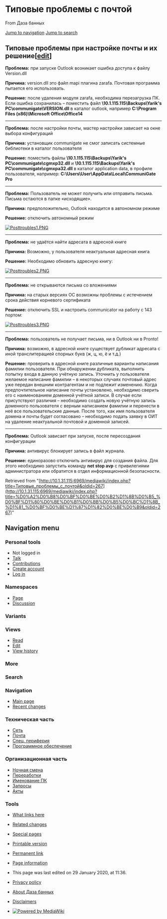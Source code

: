          

# Типовые проблемы с почтой

From Даза банных

[Jump to navigation](http://10.1.31.115:6969/mediawiki/index.php/%D0%A2%D0%B8%D0%BF%D0%BE%D0%B2%D1%8B%D0%B5_%D0%BF%D1%80%D0%BE%D0%B1%D0%BB%D0%B5%D0%BC%D1%8B_%D1%81_%D0%BF%D0%BE%D1%87%D1%82%D0%BE%D0%B9#mw-head) [Jump to search](http://10.1.31.115:6969/mediawiki/index.php/%D0%A2%D0%B8%D0%BF%D0%BE%D0%B2%D1%8B%D0%B5_%D0%BF%D1%80%D0%BE%D0%B1%D0%BB%D0%B5%D0%BC%D1%8B_%D1%81_%D0%BF%D0%BE%D1%87%D1%82%D0%BE%D0%B9#p-search)

## Типовые проблемы при настройке почты и их решение[[edit](http://10.1.31.115:6969/mediawiki/index.php?title=%D0%A2%D0%B8%D0%BF%D0%BE%D0%B2%D1%8B%D0%B5_%D0%BF%D1%80%D0%BE%D0%B1%D0%BB%D0%B5%D0%BC%D1%8B_%D1%81_%D0%BF%D0%BE%D1%87%D1%82%D0%BE%D0%B9&action=edit&section=1 "Edit section: Типовые проблемы при настройке почты и их решение")]

**Проблема:** при запуске Outlook возникает ошибка доступа к файлу Version.dll

**Причина:** version.dll это файл mapi плагина zarafa. Почтовая программа пытается его использовать.

**Решение:** после удаления модуля zarafa, необходима перезагрузка ПК. Если ошибка сохранилась – поместить файл **\\10.1.115.115\Backups\Yarik's PC\communigate\VERSION.dll** в каталог outlook, например **C:\Program Files (x86)\Microsoft Office\Office14**

---

**Проблема:** после настройки почты, мастер настройки зависает на окне выбора конфигураций

**Причина:** установщик communigate не смог записать системные библиотеки в каталог пользователя

**Решение:** поместить файлы **\\10.1.115.115\Backups\Yarik's PC\communigate\cgmxp32.dll** и **\\10.1.115.115\Backups\Yarik's PC\communigate\cgmxpa32.dll** в каталог application data, в профиле пользователя, например: **C:\Users\User\AppData\Local\CommuniGate Pro**

---

**Проблема:** Пользователь не может получить или отправить письма. Письма остаются в папке «исходящие».

**Причина:** предположительно, Outlook находится в автономном режиме

**Решение:** отключить автономный режим

[![Posttroubles1.PNG](./Типовые%20проблемы%20с%20почтой%20-%20Даза%20банных_files/Posttroubles1.PNG)](http://10.1.31.115:6969/mediawiki/index.php/File:Posttroubles1.PNG)

---

**Проблема:** не удаётся найти адресата в адресной книге

**Причина:** Возможно, у пользователя неактуальная адресная книга

**Решение:** Необходимо обновить адресную книгу:

[![Posttroubles2.PNG](./Типовые%20проблемы%20с%20почтой%20-%20Даза%20банных_files/Posttroubles2.PNG)](http://10.1.31.115:6969/mediawiki/index.php/File:Posttroubles2.PNG)

---

**Проблема:** не открываются письма со вложениями

**Причина:** на старых версиях ОС возможны проблемы с истечением срока действия корневого сертификата

**Решение:** отключить SSL и настроить communicator на работу с 143 портом:

[![Posttroubles3.PNG](./Типовые%20проблемы%20с%20почтой%20-%20Даза%20банных_files/Posttroubles3.PNG)](http://10.1.31.115:6969/mediawiki/index.php/File:Posttroubles3.PNG)

---

**Проблема:** пользователь не получает письма, ни в Outlook ни в Pronto!

**Причина:** возможно, в адресной книге существует дубликат адресата с иной транслитерацией спорных букв (ж, ц, ю, ё и т.д.)

**Решение:** проверить в адресной книге различные варианты написания фамилии пользователя. При обнаружении дубликата, выполнить попытку входа в данную учётную запись. Уточнить у пользователя желаемое написание фамилии – в некоторых случаях почтовый адрес уже передан внешним контрагентам и не подлежит изменению. Когда предпочтительное написание почты установлено, необходимо сверить его с наименованием доменной учётной записи. В случае если присутствуют различия – необходимо создать новую учётную запись доменного пользователя с верным написанием фамилии и перенести в неё все пользовательские данные. После того, как имя пользователя домена и почты будет согласовано – необходимо подать заявку в ОИТ на удаление неактуальной почтовой и доменной записей.

---

**Проблема:** Outlook зависает при запуске, после пересоздания конфигурации

**Причина:** антивирус блокирует запись в файл журнала.

**Решение:** единоразово отключить антивирус для создания файла. Для этого необходимо запустить команду **net stop avp** с привилегиями администратора или обратится в отдел информационной безопасности.

Retrieved from "[http://10.1.31.115:6969/mediawiki/index.php?title=Типовые_проблемы_с_почтой&oldid=267](http://10.1.31.115:6969/mediawiki/index.php?title=%D0%A2%D0%B8%D0%BF%D0%BE%D0%B2%D1%8B%D0%B5_%D0%BF%D1%80%D0%BE%D0%B1%D0%BB%D0%B5%D0%BC%D1%8B_%D1%81_%D0%BF%D0%BE%D1%87%D1%82%D0%BE%D0%B9&oldid=267)"

## Navigation menu

### Personal tools

- Not logged in
- [Talk](http://10.1.31.115:6969/mediawiki/index.php/Special:MyTalk "Discussion about edits from this IP address [alt-shift-n]")
- [Contributions](http://10.1.31.115:6969/mediawiki/index.php/Special:MyContributions "A list of edits made from this IP address [alt-shift-y]")
- [Create account](http://10.1.31.115:6969/mediawiki/index.php?title=Special:CreateAccount&returnto=%D0%A2%D0%B8%D0%BF%D0%BE%D0%B2%D1%8B%D0%B5+%D0%BF%D1%80%D0%BE%D0%B1%D0%BB%D0%B5%D0%BC%D1%8B+%D1%81+%D0%BF%D0%BE%D1%87%D1%82%D0%BE%D0%B9 "You are encouraged to create an account and log in; however, it is not mandatory")
- [Log in](http://10.1.31.115:6969/mediawiki/index.php?title=Special:UserLogin&returnto=%D0%A2%D0%B8%D0%BF%D0%BE%D0%B2%D1%8B%D0%B5+%D0%BF%D1%80%D0%BE%D0%B1%D0%BB%D0%B5%D0%BC%D1%8B+%D1%81+%D0%BF%D0%BE%D1%87%D1%82%D0%BE%D0%B9 "You are encouraged to log in; however, it is not mandatory [alt-shift-o]")

### Namespaces

- [Page](http://10.1.31.115:6969/mediawiki/index.php/%D0%A2%D0%B8%D0%BF%D0%BE%D0%B2%D1%8B%D0%B5_%D0%BF%D1%80%D0%BE%D0%B1%D0%BB%D0%B5%D0%BC%D1%8B_%D1%81_%D0%BF%D0%BE%D1%87%D1%82%D0%BE%D0%B9 "View the content page [alt-shift-c]")
- [Discussion](http://10.1.31.115:6969/mediawiki/index.php?title=Talk:%D0%A2%D0%B8%D0%BF%D0%BE%D0%B2%D1%8B%D0%B5_%D0%BF%D1%80%D0%BE%D0%B1%D0%BB%D0%B5%D0%BC%D1%8B_%D1%81_%D0%BF%D0%BE%D1%87%D1%82%D0%BE%D0%B9&action=edit&redlink=1 "Discussion about the content page (page does not exist) [alt-shift-t]")

### Variants

### Views

- [Read](http://10.1.31.115:6969/mediawiki/index.php/%D0%A2%D0%B8%D0%BF%D0%BE%D0%B2%D1%8B%D0%B5_%D0%BF%D1%80%D0%BE%D0%B1%D0%BB%D0%B5%D0%BC%D1%8B_%D1%81_%D0%BF%D0%BE%D1%87%D1%82%D0%BE%D0%B9)
- [Edit](http://10.1.31.115:6969/mediawiki/index.php?title=%D0%A2%D0%B8%D0%BF%D0%BE%D0%B2%D1%8B%D0%B5_%D0%BF%D1%80%D0%BE%D0%B1%D0%BB%D0%B5%D0%BC%D1%8B_%D1%81_%D0%BF%D0%BE%D1%87%D1%82%D0%BE%D0%B9&action=edit "Edit this page [alt-shift-e]")
- [View history](http://10.1.31.115:6969/mediawiki/index.php?title=%D0%A2%D0%B8%D0%BF%D0%BE%D0%B2%D1%8B%D0%B5_%D0%BF%D1%80%D0%BE%D0%B1%D0%BB%D0%B5%D0%BC%D1%8B_%D1%81_%D0%BF%D0%BE%D1%87%D1%82%D0%BE%D0%B9&action=history "Past revisions of this page [alt-shift-h]")

### More

### Search

[](http://10.1.31.115:6969/mediawiki/index.php/Main_Page "Visit the main page")

### Navigation

- [Main page](http://10.1.31.115:6969/mediawiki/index.php/Main_Page "Visit the main page [alt-shift-z]")
- [Recent changes](http://10.1.31.115:6969/mediawiki/index.php/Special:RecentChanges "A list of recent changes in the wiki [alt-shift-r]")

### Техническая часть

- [Сеть](http://10.1.31.115:6969/mediawiki/index.php/Network)
- [Почта](http://10.1.31.115:6969/mediawiki/index.php/%D0%9F%D0%BE%D1%87%D1%82%D0%B0)
- [Спец. периферия](http://10.1.31.115:6969/mediawiki/index.php/%D0%A1%D0%BF%D0%B5%D1%86._%D0%BF%D0%B5%D1%80%D0%B8%D1%84%D0%B5%D1%80%D0%B8%D1%8F)
- [Программное обеспечение](http://10.1.31.115:6969/mediawiki/index.php/%D0%9F%D1%80%D0%BE%D0%B3%D1%80%D0%B0%D0%BC%D0%BC%D0%BD%D0%BE%D0%B5_%D0%BE%D0%B1%D0%B5%D1%81%D0%BF%D0%B5%D1%87%D0%B5%D0%BD%D0%B8%D0%B5)

### Организационная часть

- [Ночная смена](http://10.1.31.115:6969/mediawiki/index.php/%D0%9D%D0%BE%D1%87%D0%BD%D0%B0%D1%8F_%D1%81%D0%BC%D0%B5%D0%BD%D0%B0)
- [Переработки](http://10.1.31.115:6969/mediawiki/index.php/%D0%9F%D0%B5%D1%80%D0%B5%D1%80%D0%B0%D0%B1%D0%BE%D1%82%D0%BA%D0%B8)
- [Именование ПК](http://10.1.31.115:6969/mediawiki/index.php/%D0%98%D0%BC%D0%B5%D0%BD%D0%BE%D0%B2%D0%B0%D0%BD%D0%B8%D0%B5_%D0%9F%D0%9A\(new\))
- [Запросы](http://10.1.31.115:6969/mediawiki/index.php/%D0%97%D0%B0%D0%BF%D1%80%D0%BE%D1%81%D1%8B)
- [Акты](http://10.1.31.115:6969/mediawiki/index.php/%D0%90%D0%BA%D1%82%D1%8B)

### Tools

- [What links here](http://10.1.31.115:6969/mediawiki/index.php/Special:WhatLinksHere/%D0%A2%D0%B8%D0%BF%D0%BE%D0%B2%D1%8B%D0%B5_%D0%BF%D1%80%D0%BE%D0%B1%D0%BB%D0%B5%D0%BC%D1%8B_%D1%81_%D0%BF%D0%BE%D1%87%D1%82%D0%BE%D0%B9 "A list of all wiki pages that link here [alt-shift-j]")
- [Related changes](http://10.1.31.115:6969/mediawiki/index.php/Special:RecentChangesLinked/%D0%A2%D0%B8%D0%BF%D0%BE%D0%B2%D1%8B%D0%B5_%D0%BF%D1%80%D0%BE%D0%B1%D0%BB%D0%B5%D0%BC%D1%8B_%D1%81_%D0%BF%D0%BE%D1%87%D1%82%D0%BE%D0%B9 "Recent changes in pages linked from this page [alt-shift-k]")
- [Special pages](http://10.1.31.115:6969/mediawiki/index.php/Special:SpecialPages "A list of all special pages [alt-shift-q]")
- [Printable version](http://10.1.31.115:6969/mediawiki/index.php?title=%D0%A2%D0%B8%D0%BF%D0%BE%D0%B2%D1%8B%D0%B5_%D0%BF%D1%80%D0%BE%D0%B1%D0%BB%D0%B5%D0%BC%D1%8B_%D1%81_%D0%BF%D0%BE%D1%87%D1%82%D0%BE%D0%B9&printable=yes "Printable version of this page [alt-shift-p]")
- [Permanent link](http://10.1.31.115:6969/mediawiki/index.php?title=%D0%A2%D0%B8%D0%BF%D0%BE%D0%B2%D1%8B%D0%B5_%D0%BF%D1%80%D0%BE%D0%B1%D0%BB%D0%B5%D0%BC%D1%8B_%D1%81_%D0%BF%D0%BE%D1%87%D1%82%D0%BE%D0%B9&oldid=267 "Permanent link to this revision of the page")
- [Page information](http://10.1.31.115:6969/mediawiki/index.php?title=%D0%A2%D0%B8%D0%BF%D0%BE%D0%B2%D1%8B%D0%B5_%D0%BF%D1%80%D0%BE%D0%B1%D0%BB%D0%B5%D0%BC%D1%8B_%D1%81_%D0%BF%D0%BE%D1%87%D1%82%D0%BE%D0%B9&action=info "More information about this page")

- This page was last edited on 29 January 2020, at 11:36.

- [Privacy policy](http://10.1.31.115:6969/mediawiki/index.php/%D0%94%D0%B0%D0%B7%D0%B0_%D0%B1%D0%B0%D0%BD%D0%BD%D1%8B%D1%85:Privacy_policy "Даза банных:Privacy policy")
- [About Даза банных](http://10.1.31.115:6969/mediawiki/index.php/%D0%94%D0%B0%D0%B7%D0%B0_%D0%B1%D0%B0%D0%BD%D0%BD%D1%8B%D1%85:About "Даза банных:About")
- [Disclaimers](http://10.1.31.115:6969/mediawiki/index.php/%D0%94%D0%B0%D0%B7%D0%B0_%D0%B1%D0%B0%D0%BD%D0%BD%D1%8B%D1%85:General_disclaimer "Даза банных:General disclaimer")

- [![Powered by MediaWiki](./Типовые%20проблемы%20с%20почтой%20-%20Даза%20банных_files/poweredby_mediawiki_88x31.png)](http://www.mediawiki.org/)